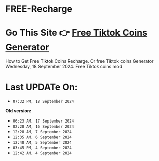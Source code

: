 # FREE-Recharge
# Go This Site 👉 [Free Tiktok Coins Generator](https://modren8.com/tiktok-coins)
How to Get Free Tiktok Coins Recharge. Or free Tiktok coins Generator Wednesday, 18 September 2024. Free Tiktok coins mod

# Last UPDATe On:
- `07:32 PM, 18 September 2024 `

 **Old version:**
 - `06:23 AM, 17 September 2024 `
- `02:28 AM, 16 September 2024 `
- `12:28 AM, 7 September 2024 `
- `12:35 AM, 6 September 2024 `
- `12:48 AM, 5 September 2024 `
- `03:45 PM, 4 September 2024 `
- `12:42 AM, 4 September 2024 `

